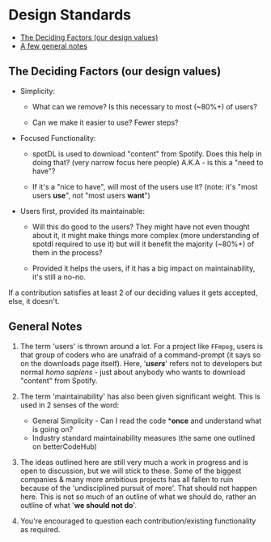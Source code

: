 # Design Standards<a name="design-standards"></a>

<!-- mdformat-toc start --slug=github --maxlevel=6 --minlevel=2 -->

- [The Deciding Factors (our design values)](#the-deciding-factors-our-design-values)
- [A few general notes](#a-few-general-notes)

<!-- mdformat-toc end -->

## The Deciding Factors (our design values)<a name="the-deciding-factors-our-design-values"></a>

- Simplicity:

  - What can we remove? Is this necessary to most (~80%+) of users?

  - Can we make it easier to use? Fewer steps?

- Focused Functionality:

  - spotDL is used to download "content" from Spotify. Does this help in doing that? (very narrow
    focus here people) A.K.A - is this a "need to have"?

  - If it's a "nice to have", will most of the users use it? (note: it's "most users
    **use**", not "most users **want**")

- Users first, provided its maintainable:

  - Will this do good to the users? They might have not even thought about it, it might
    make things more complex (more understanding of spotdl required to use it) but will it
    benefit the majority (~80%+) of them in the process?

  - Provided it helps the users, if it has a big impact on maintainability, it's still a
    no-no.

If a contribution satisfies at least 2 of our deciding values it gets accepted, else, it
doesn't.

## General Notes<a name="general-notes"></a>

1. The term 'users' is thrown around a lot. For a project like `FFmpeg`, users is that
   group of coders who are unafraid of a command-prompt (it says so on the downloads page
   itself). Here, '***users***' refers not to developers but normal *homo sapiens* - just
   about anybody who wants to download "content" from Spotify.

1. The term 'maintainability' has also been given significant weight. This is used in 2
   senses of the word:

   - General Simplicity - Can I read the code \***once** and understand what is going on?
   - Industry standard maintainability measures (the same one outlined on betterCodeHub)

1. The ideas outlined here are still very much a work in progress and is open to
   discussion, but we will stick to these. Some of the biggest companies & many more
   ambitious projects has all fallen to ruin because of the 'undisciplined pursuit of
   more'. That should not happen here. This is not so much of an outline of what we should
   do, rather an outline of what '**we should not do**'.

1. You're encouraged to question each contribution/existing functionality as required.

